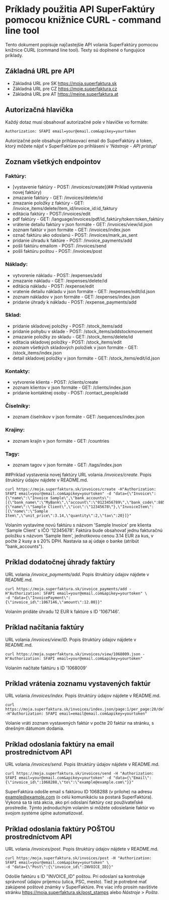 # Príklady použitia API SuperFaktúry pomocou knižnice CURL - command line tool
Tento dokument popisuje najčastejšie API volania SuperFaktúry pomocou knižnice CURL (command line tool).
Texty sú doplnené o fungujúce príklady.

## Základná URL pre API
* Základná URL pre SK https://moja.superfaktura.sk
* Základná URL pre CZ https://moje.superfaktura.cz
* Základná URL pre AT https://meine.superfaktura.at

## Autorizačná hlavička
Každý dotaz musí obsahovať autorizačné pole v hlavičke vo formáte:
```http
Authorization: SFAPI email=your@email.com&apikey=yourtoken
```
Autorizačné pole obsahuje prihlasovací email do SuperFaktúry a token, ktorý môžete nájsť v SuperFaktúre po prihlásení v 
'*Nástroje - API prístup*'

## Zoznam všetkých endpointov 
### Faktúry:
  *  [vystavenie faktúry - POST: /invoices/create](## Príklad vystavenia novej faktúry)
  *  zmazanie faktúry - GET: /invoices/delete/id
  *  zmazanie položky z faktúry - GET: /invoice_items/delete/item_id/invoice_id:id_faktury
  *  editácia faktúry - POST:/invoices/edit
  *  pdf faktúry - GET: /language/invoices/pdf/id_faktúry/token:token_faktúry
  *  vrátenie detailu faktúry v json formáte - GET: /invoices/view/id.json
  *  zoznam faktúr v json formáte - GET: /invoices/index.json
  *  označ faktúru ako odoslanú - POST: /invoices/mark_as_sent
  *  pridanie úhradu k faktúre - POST: /invoice_payments/add
  *  pošli faktúru emailom - POST: /invoices/send
  *  pošli faktúru poštou - POST: /invoices/post

### Náklady:
  *  vytvorenie nákladu - POST: /expenses/add
  *  zmazanie nákladu - GET: /expenses/delete/id
  *  editácia nákladu - POST: /expense/edit
  *  vratenie detailu nákladu v json formáte - GET: /expenses/edit/id.json
  *  zoznam nákladov v json formáte - GET: /expenses/index.json
  *  pridanie úhrady k nákladu - POST: /expense_payments/add
  
### Sklad:
  *  pridanie skladovej položky - POST: /stock_items/add
  *  pridanie pohybu v sklade - POST: /stock_items/addstockmovement
  *  zmazanie položky zo skladu - GET: /stock_items/delete/id
  *  editacia skladovej položky - POST: /stock_items/edit
  *  zoznam všetkých skladových položiek v json formáte - GET: /stock_items/index.json
  *  detail skladovej položky v json formáte - GET: /stock_items/edit/id.json

### Kontakty:
  *  vytvorenie klienta - POST: /clients/create
  *  zoznam klientov v json formáte - GET: /clients/index.json
  *  pridanie kontaktnej osoby - POST: /contact_people/add

### Číselníky:
  *  zoznam číselníkov v json formáte - GET: /sequences/index.json

### Krajiny:  
  *  zoznam krajín v json formáte - GET: /countries

### Tagy: 
  *  zoznam tagov v json formáte - GET: /tags/index.json
  
##Príklad vystavenia novej faktúry
URL volania */invoices/create*. Popis štruktúry údajov nájdete v README.md.
```shell
curl https://moja.superfaktura.sk/invoices/create -H"Authorization: SFAPI email=your@email.com&apikey=yourtoken" -d "data={\"Invoice\":{\"name\":\"Invoice Sample\",\"bank_accounts\":[{\"bank_name\":\"MyBank\",\"account\":\"0123456789\",\"bank_code\":8855,\"iban\":\"SK0000000000000\",\"swift\":\"xxxx\"}]},\"Client\":{\"name\":\"Sample Client\",\"ico\":\"12345678\"},\"InvoiceItem\":[{\"name\":\"Sample Item\",\"unit_price\":3.14,\"quantity\":2,\"tax\":20}]}"
```
Volaním vystavíme novú faktúru s názvom 'Sample Invoice' pre klienta 'Sample Client' s IČO '12345678'. Faktúra bude obsahovať jednu fakturačnú položku s názvom 'Sample Item', jednotkovou cenou 3.14 EUR za kus, v počte 2 kusy a s 20% DPH. Nastavia sa aj údaje o banke (atribút "bank_accounts").

## Príklad dodatočnej úhrady faktúry
URL volania */invoice_payments/add*. Popis štruktúry údajov nájdete v README.md.
```shell
curl https://moja.superfaktura.sk/invoice_payments/add -H"Authorization: SFAPI email=your@email.com&apikey=yourtoken" \
-d "data={\"InvoicePayment\":{\"invoice_id\":1067146,\"amount\":12.00}}"
```
Volaním pridáte úhradu 12 EUR k faktúre s ID '1067146'.

## Príklad načítania faktúry
URL volania */invoices/view/ID*. Popis štruktúry údajov nájdete v README.md.
```shell
curl https://moja.superfaktura.sk/invoices/view/1068009.json -H"Authorization: SFAPI email=your@email.com&apikey=yourtoken" 
```
Volaním načítate faktúru s ID '1068009'

## Príklad vrátenia zoznamu vystavených faktúr
URL volania */invoices/index*. Popis štruktúry údajov nájdete v README.md.
```shell
curl https://moja.superfaktura.sk/invoices/index.json/page:1/per_page:20/delivery:1 -H"Authorization: SFAPI email=email@email.com&apikey=yourtoken" 
```
Volanie vráti zoznam vystavených faktúr v počte 20 faktúr na stránku, s dnešným dátumom dodania.

## Príklad odoslania faktúry na email prostredníctvom API
URL volania */invoices/send*. Popis štruktúry údajov nájdete v README.md.
```shell
curl https://moja.superfaktura.sk/invoices/send -H "Authorization: SFAPI email=your@email.com&apikey=yourtoken" -d "data={\"Email\":{\"invoice_id\":1068288,\"to\":\"example@example.com\"}}"
```
SuperFaktúra odošle email s faktúrou ID 1068288 (v prílohe) na adresu example@example.com (o celú komunikáciu sa postará SuperFaktúra). Vykoná sa tá istá akcia, ako pri odoslaní faktúry cez používateľské prostredie. Týmto jednoduchým volaním si môžete odosielanie faktúr vo svojom systéme úplne automatizovať.

## Príklad odoslania faktúry POŠTOU prostredníctvom API
URL volania */invoices/post*. Popis štruktúry údajov nájdete v README.md.
```shell
curl https:/moja.superfaktura.sk/invoices/post -H "Authorization: SFAPI email=your@email.com&apikey=yourtoken" \
-d "data={\"Post\":{\"invoice_id\":INVOICE_ID}}"
```
Odošle faktúru s ID "INVOICE_ID" poštou. Pri odoslaní sa kontroluje správnosť údajov príjemcu (ulica, PSC, mesto). Tiež je potrebné mať zakúpené poštové známky v SuperFaktúre. Pre viac info prosím navštívte stránku https://moja.superfaktura.sk/post_stamps alebo *Nástroje > Pošta*.

